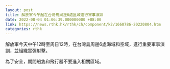 ```yaml
---
layout: post
title: 解放軍今午起在台灣島周邊6處區域進行軍事演訓
date: 2022-08-04 01:06:39.000000000 +08:00
link: https://news.rthk.hk/rthk/ch/component/k2/1660786-20220804.htm
categories: rthk
---
```


解放軍今天中午12時至周日12時，在台灣島周邊6處海域和空域，進行重要軍事演訓，並組織實彈射擊。

為了安全，期間船隻和飛行器不要進入相關區域。
